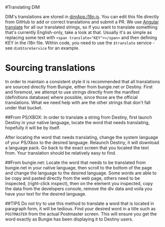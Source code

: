 #Translating DIM

DIM's translations are stored in [dimApp.i18n.js](https://github.com/DestinyItemManager/DIM/blob/dev/app/scripts/dimApp.i18n.js). You can edit this file directly from GitHub to add or correct translations and submit a PR. We use [Angular translate](https://angular-translate.github.io/docs/#/guide/02_getting-started) for all our translated strings, so if you want to translate something that's currently English-only, take a look at that. Usually it's as simple as replacing some text with `<span translate="KEY"></span>` and then defining KEY in the i18n file. Within code, you need to use the `$translate` service - see `dimStoreService` for an example.

# Sourcing translations

In order to maintain a consistent style it is recommended that all translations are sourced directly from Bungie, either from bungie.net or Destiny. First and foremost, we attempt to use strings directly from the manifest (definitions database) where possible, since those are the official translations. What we need help with are the other strings that don't fall under that bucket.

##From PS/XBOX:
In order to translate a string from Destiny, first launch Destiny in your native language, locate the word that needs translating, hopefully it will be by itself.  

After locating the word that needs translating, change the system language of your PS/Xbox to the desired language. Relaunch Destiny, it will download a language pack. Go back to the exact screen that you located the text from. Your translation should be relatively easy to find.  

##From bungie.net:
Locate the word that needs to be translated from bungie.net in your native language, then scroll to the bottom of the page and change the language to the desired language. Some words are able to be copy and pasted directly from the web page, others need to be inspected, (right-click inspect), then on the element you inspected, copy the data from the developers console, remove the div data and voila you have your text for the desired language.  

##TIPS
Do not try to use this method to translate a word that is located in paragraph form, it will be tedious. Find your desired word in a title such as `POSTMASTER` from the actual Postmaster screen. This will ensure you get the word exactly as Bungie has been displaying it to Destiny users.

